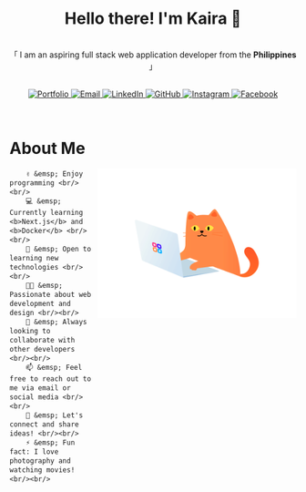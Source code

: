 <!-- ## Hi there 👋 -->

<!-- INTRO -->
<h1 align="center">Hello there! I'm Kaira 👋</h1>

<p align="center">
    <br>
    「 I am an aspiring full stack web application developer from the <b>Philippines </b> 」
    <br>
    <br>
</p>

<!-- CONTACT SECTION -->
<p align="center">
    <!-- portfolio -->
    <a href="https://kryshyr.github.io/">
        <img src="https://img.shields.io/badge/-Portfolio-0077B5?style=flat-square" alt="Portfolio">
    </a>
    <!-- email -->
    <a href="mailto:preciouskairasaluria@gmail.com">
        <img src="https://img.shields.io/badge/-Email-D14836?style=flat-square&logo=gmail&logoColor=white" alt="Email">
    </a>
    <!-- linkedin -->
    <a href="https://www.linkedin.com/in/precious-kaira-saluria/">
        <img src="https://img.shields.io/badge/-LinkedIn-0077B5?style=flat-square&logo=linkedin&logoColor=white" alt="LinkedIn">
    </a>
    <!-- github -->
    <a href="https://github.com/kryshyr">
        <img src="https://img.shields.io/badge/-GitHub-181717?style=flat-square&logo=github&logoColor=white" alt="GitHub">
    </a>
    <!-- instagram -->
    <a href="https://www.instagram.com/prcskrslr">
        <img src="https://img.shields.io/badge/-Instagram-E4405F?style=flat-square&logo=instagram&logoColor=white" alt="Instagram">
    </a>
    <!-- facebook -->
    <a href="https://www.facebook.com/kairasophia.saluria">
        <img src="https://img.shields.io/badge/-Facebook-1877F2?style=flat-square&logo=facebook&logoColor=white" alt="Facebook">
    </a>

</p>

<br />


<!-- ABOUT SECTION -->
# About Me

<p>
    <img align="right" width="350" src="/assets/cat-typing.gif" alt="cat typing gif" />

        ✌️ &emsp; Enjoy programming <br/><br/>
        💻 &emsp; Currently learning <b>Next.js</b> and <b>Docker</b> <br/><br/>
        🌱 &emsp; Open to learning new technologies <br/><br/>
        🧑‍💻 &emsp; Passionate about web development and design <br/><br/>
        🤝 &emsp; Always looking to collaborate with other developers <br/><br/>
        📫 &emsp; Feel free to reach out to me via email or social media <br/><br/>
        💬 &emsp; Let's connect and share ideas! <br/><br/>
        ⚡ &emsp; Fun fact: I love photography and watching movies! <br/><br/>
</p>

<br/>
<br/>
<br/>
<!--
**kryshyr/kryshyr** is a ✨ _special_ ✨ repository because its `README.md` (this file) appears on your GitHub profile.

Here are some ideas to get you started:

- 🔭 I’m currently working on ...
- 🌱 I’m currently learning ...
- 👯 I’m looking to collaborate on ...
- 🤔 I’m looking for help with ...
- 💬 Ask me about ...
- 📫 How to reach me: ...
- 😄 Pronouns: ...
- ⚡ Fun fact: ...
  -->
